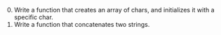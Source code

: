 0. Write a function that creates an array of chars, and initializes it with a specific char.
1. Write a function that concatenates two strings.

